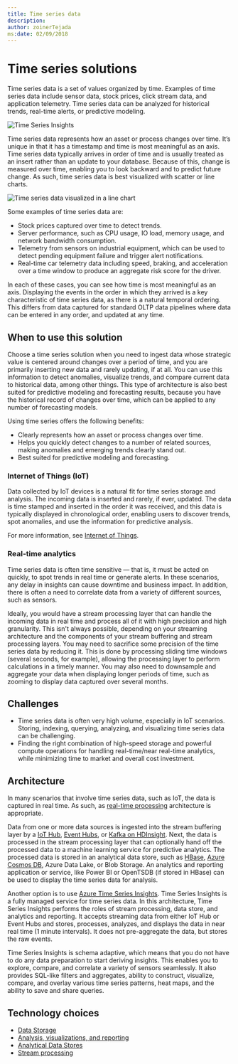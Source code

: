 ```yaml
---
title: Time series data
description: 
author: zoinerTejada
ms:date: 02/09/2018
---
```


# Time series solutions

Time series data is a set of values organized by time. Examples of time series data include sensor data, stock prices, click stream data, and application telemetry. Time series data can be analyzed for historical trends, real-time alerts, or predictive modeling.

![Time Series Insights](./images/time-series-insights.png) 

Time series data represents how an asset or process changes over time. It’s unique in that it has a timestamp and time is most meaningful as an axis. Time series data typically arrives in order of time and is usually treated as an insert rather than an update to your database. Because of this, change is measured over time, enabling you to look backward and to predict future change. As such, time series data is best visualized with scatter or line charts.

![Time series data visualized in a line chart](./images/time-series-chart.png)

Some examples of time series data are:

- Stock prices captured over time to detect trends.
- Server performance, such as CPU usage, IO load, memory usage, and network bandwidth consumption.
- Telemetry from sensors on industrial equipment, which can be used to detect pending equipment failure and trigger alert notifications.
- Real-time car telemetry data including speed, braking, and acceleration over a time window to produce an aggregate risk score for the driver.

In each of these cases, you can see how time is most meaningful as an axis. Displaying the events in the order in which they arrived is a key characteristic of time series data, as there is a natural temporal ordering. This differs from data captured for standard OLTP data pipelines where data can be entered in any order, and updated at any time.

## When to use this solution

Choose a time series solution when you need to ingest data whose strategic value is centered around changes over a period of time, and you are primarily inserting new data and rarely updating, if at all. You can use this information to detect anomalies, visualize trends, and compare current data to historical data, among other things. This type of architecture is also best suited for predictive modeling and forecasting results, because you have the historical record of changes over time, which can be applied to any number of forecasting models. 

Using time series offers the following benefits:

* Clearly represents how an asset or process changes over time.
* Helps you quickly detect changes to a number of related sources, making anomalies and emerging trends clearly stand out.
* Best suited for predictive modeling and forecasting.

### Internet of Things (IoT)

Data collected by IoT devices is a natural fit for time series storage and analysis. The incoming data is inserted and rarely, if ever, updated. The data is time stamped and inserted in the order it was received, and this data is typically displayed in chronological order, enabling users to discover trends, spot anomalies, and use the information for predictive analysis.

For more information, see [Internet of Things](../concepts/big-data.md#internet-of-things-iot).

### Real-time analytics

Time series data is often time sensitive &mdash; that is, it must be acted on quickly, to spot trends in real time or generate alerts. In these scenarios, any delay in insights can cause downtime and business impact. In addition, there is often a need to correlate data from a variety of different sources, such as sensors.

Ideally, you would have a stream processing layer that can handle the incoming data in real time and process all of it with high precision and high granularity. This isn't always possible, depending on your streaming architecture and the components of your stream buffering and stream processing layers. You may need to sacrifice some precision of the time series data by reducing it. This is done by processing sliding time windows (several seconds, for example), allowing the processing layer to perform calculations in a timely manner. You may also need to downsample and aggregate your data when displaying longer periods of time, such as zooming to display data captured over several months.

## Challenges

* Time series data is often very high volume, especially in IoT scenarios. Storing, indexing, querying, analyzing, and visualizing time series data can be challenging. 
* Finding the right combination of high-speed storage and powerful compute operations for handling real-time/near real-time analytics, while minimizing time to market and overall cost investment.

## Architecture

In many scenarios that involve time series data, such as IoT, the data is captured in real time. As such, as [real-time processing](./real-time-processing.md) architecture is appropriate. 

Data from one or more data sources is ingested into the stream buffering layer by a [IoT Hub](/azure/iot-hub/), [Event Hubs](/azure/event-hubs/), or [Kafka on HDInsight](/azure/hdinsight/kafka/apache-kafka-introduction). Next, the data is processed in the stream processing layer that can optionally hand off the processed data to a machine learning service for predictive analytics. The processed data is stored in an analytical data store, such as [HBase](/azure/hdinsight/hbase/apache-hbase-overview), [Azure Cosmos DB](/azure/cosmos-db/), Azure Data Lake, or Blob Storage. An analytics and reporting application or service, like Power BI or OpenTSDB (if stored in HBase) can be used to display the time series data for analysis.

Another option is to use [Azure Time Series Insights](/azure/time-series-insights/). Time Series Insights is a fully managed service for time series data. In this architecture, Time Series Insights performs the roles of stream processing, data store, and analytics and reporting. It accepts streaming data from either IoT Hub or Event Hubs and stores, processes, analyzes, and displays the data in near real time (1 minute intervals). It does not pre-aggregate the data, but stores the raw events.

Time Series Insights is schema adaptive, which means that you do not have to do any data preparation to start deriving insights. This enables you to explore, compare, and correlate a variety of sensors seamlessly. It also provides SQL-like filters and aggregates, ability to construct, visualize, compare, and overlay various time series patterns, heat maps, and the ability to save and share queries. 

## Technology choices

- [Data Storage](../technology-choices/data-storage.md)
- [Analysis, visualizations, and reporting](../technology-choices/analysis-visualizations-reporting.md)
- [Analytical Data Stores](../technology-choices/analytical-data-stores.md)
- [Stream processing](../technology-choices/stream-processing.md)